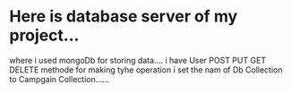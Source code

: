 # Here is database server of my project...
  where i used  mongoDb for storing data....
   i have User POST PUT GET DELETE methode for making tyhe operation 
   i set the nam of Db Collection to Campgain Collection......